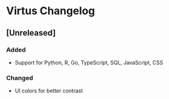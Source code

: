 <!-- Keep a Changelog guide -> https://keepachangelog.com -->

# Virtus Changelog

## [Unreleased]

### Added
- Support for Python, R, Go, TypeScript, SQL, JavaScript, CSS

### Changed
- UI colors for better contrast

